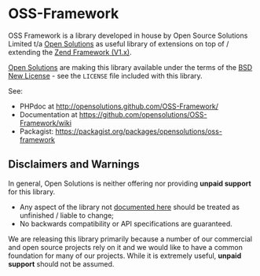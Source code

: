 
# OSS-Framework

OSS Framework is a library developed in house by Open Source Solutions Limited 
t/a [Open Solutions](http://www.opensolutions.ie/) as useful library of 
extensions on top of / extending the [Zend Framework (V1.x)](http://framework.zend.com/).

[Open Solutions](http://www.opensolutions.ie/) are making this library available under the terms of
the [BSD New License](http://opensource.org/licenses/BSD-3-Clause) - see the `LICENSE` file
included with this library.

See:

* PHPdoc at http://opensolutions.github.com/OSS-Framework/
* Documentation at https://github.com/opensolutions/OSS-Framework/wiki
* Packagist: https://packagist.org/packages/opensolutions/oss-framework

## Disclaimers and Warnings

In general, Open Solutions is neither offering nor providing **unpaid support** for this library.

* Any aspect of the library not [documented here](https://github.com/opensolutions/OSS-Framework/wiki)
  should be treated as unfinished / liable to change;
* No backwards compatibility or API specifications are guaranteed.

We are releasing this library primarily because a number of our commercial and open source projects
rely on it and we would like to have a common foundation for many of our projects. While it is
extremely useful, **unpaid support** should not be assumed.


